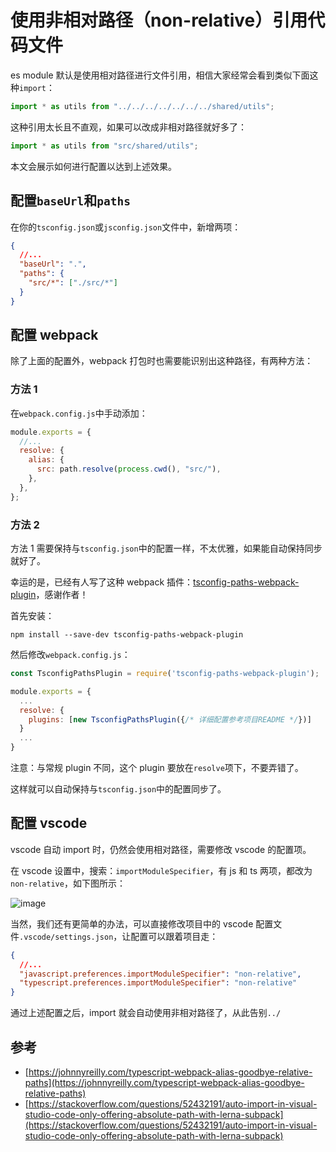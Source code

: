 # 使用非相对路径（non-relative）引用代码文件

es module 默认是使用相对路径进行文件引用，相信大家经常会看到类似下面这种`import`：

```js
import * as utils from "../../../../../../../shared/utils";
```

这种引用太长且不直观，如果可以改成非相对路径就好多了：

```js
import * as utils from "src/shared/utils";
```

本文会展示如何进行配置以达到上述效果。

## 配置`baseUrl`和`paths`

在你的`tsconfig.json`或`jsconfig.json`文件中，新增两项：

```json
{
  //...
  "baseUrl": ".",
  "paths": {
    "src/*": ["./src/*"]
  }
}
```

## 配置 webpack

除了上面的配置外，webpack 打包时也需要能识别出这种路径，有两种方法：

### 方法 1

在`webpack.config.js`中手动添加：

```js
module.exports = {
  //...
  resolve: {
    alias: {
      src: path.resolve(process.cwd(), "src/"),
    },
  },
};
```

### 方法 2

方法 1 需要保持与`tsconfig.json`中的配置一样，不太优雅，如果能自动保持同步就好了。

幸运的是，已经有人写了这种 webpack 插件：[tsconfig-paths-webpack-plugin](https://github.com/dividab/tsconfig-paths-webpack-plugin)，感谢作者！

首先安装：

```
npm install --save-dev tsconfig-paths-webpack-plugin
```

然后修改`webpack.config.js`：

```js
const TsconfigPathsPlugin = require('tsconfig-paths-webpack-plugin');

module.exports = {
  ...
  resolve: {
    plugins: [new TsconfigPathsPlugin({/* 详细配置参考项目README */})]
  }
  ...
}
```

注意：与常规 plugin 不同，这个 plugin 要放在`resolve`项下，不要弄错了。

这样就可以自动保持与`tsconfig.json`中的配置同步了。

## 配置 vscode

vscode 自动 import 时，仍然会使用相对路径，需要修改 vscode 的配置项。

在 vscode 设置中，搜索：`importModuleSpecifier`，有 js 和 ts 两项，都改为`non-relative`，如下图所示：

![image](https://user-images.githubusercontent.com/6689073/223684498-9131dad6-6674-4504-8f9c-13bfeab51c3d.png)

当然，我们还有更简单的办法，可以直接修改项目中的 vscode 配置文件`.vscode/settings.json`，让配置可以跟着项目走：

```json
{
  //...
  "javascript.preferences.importModuleSpecifier": "non-relative",
  "typescript.preferences.importModuleSpecifier": "non-relative"
}
```

通过上述配置之后，import 就会自动使用非相对路径了，从此告别`../`

## 参考

- [https://johnnyreilly.com/typescript-webpack-alias-goodbye-relative-paths](https://johnnyreilly.com/typescript-webpack-alias-goodbye-relative-paths)
- [https://stackoverflow.com/questions/52432191/auto-import-in-visual-studio-code-only-offering-absolute-path-with-lerna-subpack](https://stackoverflow.com/questions/52432191/auto-import-in-visual-studio-code-only-offering-absolute-path-with-lerna-subpack)
